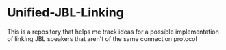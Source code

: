 # Unified-JBL-Linking
This is a repository that helps me track ideas for a possible implementation of linking JBL speakers that aren't of the same connection protocol
